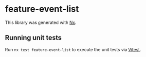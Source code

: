 # feature-event-list

This library was generated with [Nx](https://nx.dev).

## Running unit tests

Run `nx test feature-event-list` to execute the unit tests via [Vitest](https://vitest.dev/).
